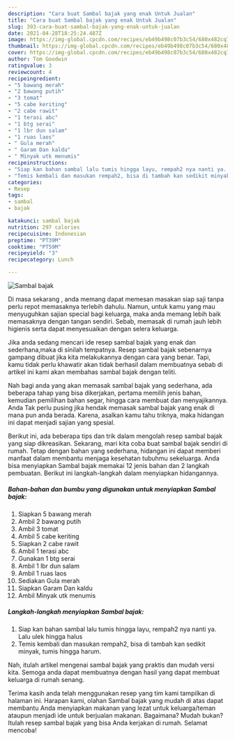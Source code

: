 ```yaml
---
description: "Cara buat Sambal bajak yang enak Untuk Jualan"
title: "Cara buat Sambal bajak yang enak Untuk Jualan"
slug: 393-cara-buat-sambal-bajak-yang-enak-untuk-jualan
date: 2021-04-28T18:25:24.487Z
image: https://img-global.cpcdn.com/recipes/eb49b498c07b3c54/680x482cq70/sambal-bajak-foto-resep-utama.jpg
thumbnail: https://img-global.cpcdn.com/recipes/eb49b498c07b3c54/680x482cq70/sambal-bajak-foto-resep-utama.jpg
cover: https://img-global.cpcdn.com/recipes/eb49b498c07b3c54/680x482cq70/sambal-bajak-foto-resep-utama.jpg
author: Tom Goodwin
ratingvalue: 3
reviewcount: 4
recipeingredient:
- "5 bawang merah"
- "2 bawang putih"
- "3 tomat"
- "5 cabe keriting"
- "2 cabe rawit"
- "1 terasi abc"
- "1 btg serai"
- "1 lbr dun salam"
- "1 ruas laos"
- " Gula merah"
- " Garam Dan kaldu"
- " Minyak utk menumis"
recipeinstructions:
- "Siap kan bahan sambal lalu tumis hingga layu, rempah2 nya nanti ya. Lalu ulek hingga halus"
- "Temis kembali dan masukan rempah2, bisa di tambah kan sedikit minyak, tumis hingga harum."
categories:
- Resep
tags:
- sambal
- bajak

katakunci: sambal bajak 
nutrition: 297 calories
recipecuisine: Indonesian
preptime: "PT39M"
cooktime: "PT59M"
recipeyield: "3"
recipecategory: Lunch

---
```



![Sambal bajak](https://img-global.cpcdn.com/recipes/eb49b498c07b3c54/680x482cq70/sambal-bajak-foto-resep-utama.jpg)

Di masa  sekarang , anda memang dapat memesan masakan siap saji tanpa perlu repot memasaknya terlebih dahulu. Namun, untuk kamu yang mau menyuguhkan sajian special bagi keluarga, maka anda memang lebih baik memasaknya dengan tangan sendiri. Sebab, memasak di rumah jauh lebih higienis serta dapat menyesuaikan dengan selera keluarga.

Jika anda sedang mencari ide resep sambal bajak yang enak dan sederhana,maka di sinilah tempatnya. Resep sambal bajak  sebenarnya gampang dibuat jika kita melakukannya dengan cara yang benar. Tapi, kamu tidak perlu khawatir akan tidak berhasil dalam membuatnya 
sebab di artikel ini kami akan membahas sambal bajak dengan teliti.  



Nah bagi anda yang akan memasak sambal bajak yang sederhana, ada beberapa tahap yang bisa dikerjakan, pertama memilih jenis bahan, kemudian pemilihan bahan segar, hingga cara membuat dan menyajikannya. Anda Tak perlu pusing jika hendak memasak sambal bajak yang enak di mana pun anda berada. Karena, asalkan kamu  tahu triknya, maka hidangan ini dapat menjadi sajian yang spesial.

Berikut ini, ada beberapa tips dan trik dalam mengolah resep sambal bajak yang siap dikreasikan. Sekarang, mari kita coba buat sambal bajak sendiri di rumah. Tetap dengan bahan yang sederhana, hidangan ini dapat memberi manfaat dalam membantu menjaga kesehatan tubuhmu sekeluarga. Anda bisa menyiapkan Sambal bajak memakai 12 jenis bahan dan 2 langkah pembuatan. Berikut ini langkah-langkah dalam menyiapkan hidangannya.

<!--inarticleads1-->

##### Bahan-bahan dan bumbu yang digunakan untuk menyiapkan Sambal bajak:

1. Siapkan 5 bawang merah
1. Ambil 2 bawang putih
1. Ambil 3 tomat
1. Ambil 5 cabe keriting
1. Siapkan 2 cabe rawit
1. Ambil 1 terasi abc
1. Gunakan 1 btg serai
1. Ambil 1 lbr dun salam
1. Ambil 1 ruas laos
1. Sediakan  Gula merah
1. Siapkan  Garam Dan kaldu
1. Ambil  Minyak utk menumis




<!--inarticleads2-->

##### Langkah-langkah menyiapkan Sambal bajak:

1. Siap kan bahan sambal lalu tumis hingga layu, rempah2 nya nanti ya. Lalu ulek hingga halus
1. Temis kembali dan masukan rempah2, bisa di tambah kan sedikit minyak, tumis hingga harum.




Nah, itulah artikel mengenai  sambal bajak  yang praktis dan mudah versi kita. Semoga anda dapat membuatnya dengan hasil yang dapat membuat keluarga di rumah senang. 

Terima kasih anda telah menggunakan resep yang tim kami tampilkan di halaman ini. Harapan kami, olahan  Sambal bajak yang mudah di atas dapat membantu Anda menyiapkan makanan yang lezat untuk keluarga/teman ataupun menjadi ide untuk berjualan makanan. Bagaimana? Mudah bukan? Itulah resep sambal bajak yang bisa Anda kerjakan di rumah. Selamat mencoba!

